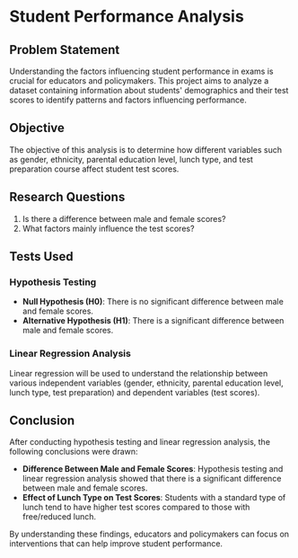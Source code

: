 # Student Performance Analysis

## Problem Statement

Understanding the factors influencing student performance in exams is crucial for educators and policymakers. This project aims to analyze a dataset containing information about students' demographics and their test scores to identify patterns and factors influencing performance.

## Objective

The objective of this analysis is to determine how different variables such as gender, ethnicity, parental education level, lunch type, and test preparation course affect student test scores.

## Research Questions

1. Is there a difference between male and female scores?
2. What factors mainly influence the test scores?

## Tests Used

### Hypothesis Testing
- **Null Hypothesis (H0)**: There is no significant difference between male and female scores.
- **Alternative Hypothesis (H1)**: There is a significant difference between male and female scores.

### Linear Regression Analysis
Linear regression will be used to understand the relationship between various independent variables (gender, ethnicity, parental education level, lunch type, test preparation) and dependent variables (test scores).

## Conclusion

After conducting hypothesis testing and linear regression analysis, the following conclusions were drawn:

- **Difference Between Male and Female Scores**: Hypothesis testing and linear regression analysis showed that there is a significant difference between male and female scores.
- **Effect of Lunch Type on Test Scores**: Students with a standard type of lunch tend to have higher test scores compared to those with free/reduced lunch.

By understanding these findings, educators and policymakers can focus on interventions that can help improve student performance.
